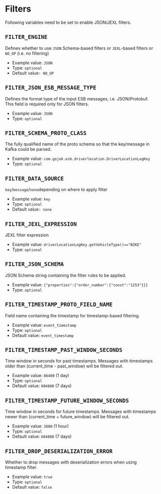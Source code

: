 # Filters

Following variables need to be set to enable JSON/JEXL filters.

## `FILTER_ENGINE`

Defines whether to use `JSON` Schema-based filters or `JEXL`-based filters or `NO_OP` \(i.e. no filtering\)

* Example value: `JSON`
* Type: `optional`
* Default value`: NO_OP`

## `FILTER_JSON_ESB_MESSAGE_TYPE`

Defines the format type of the input ESB messages, i.e. JSON/Protobuf. This field is required only for JSON filters.

* Example value: `JSON`
* Type: `optional`

## `FILTER_SCHEMA_PROTO_CLASS`

The fully qualified name of the proto schema so that the key/message in Kafka could be parsed.

* Example value: `com.gojek.esb.driverlocation.DriverLocationLogKey`
* Type: `optional`

## `FILTER_DATA_SOURCE`

`key`/`message`/`none`depending on where to apply filter

* Example value: `key`
* Type: `optional`
* Default value`: none`

## `FILTER_JEXL_EXPRESSION`

JEXL filter expression

* Example value: `driverLocationLogKey.getVehicleType()=="BIKE"`
* Type: `optional`

## `FILTER_JSON_SCHEMA`

JSON Schema string containing the filter rules to be applied.

* Example value: `{"properties":{"order_number":{"const":"1253"}}}`
* Type: `optional`

## `FILTER_TIMESTAMP_PROTO_FIELD_NAME`

Field name containing the timestamp for timestamp-based filtering.

* Example value: `event_timestamp`
* Type: `optional`
* Default value: `event_timestamp`

## `FILTER_TIMESTAMP_PAST_WINDOW_SECONDS`

Time window in seconds for past timestamps. Messages with timestamps older than (current_time - past_window) will be filtered out.

* Example value: `86400` (1 day)
* Type: `optional`
* Default value: `604800` (7 days)

## `FILTER_TIMESTAMP_FUTURE_WINDOW_SECONDS`

Time window in seconds for future timestamps. Messages with timestamps newer than (current_time + future_window) will be filtered out.

* Example value: `3600` (1 hour)
* Type: `optional`
* Default value: `604800` (7 days)

## `FILTER_DROP_DESERIALIZATION_ERROR`

Whether to drop messages with deserialization errors when using timestamp filter.

* Example value: `true`
* Type: `optional`
* Default value: `false`

